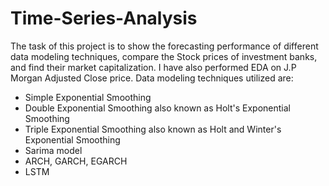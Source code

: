 # Time-Series-Analysis
<p>The task of this project is to show the forecasting performance of different data modeling techniques, compare the Stock prices of investment banks, and find their market capitalization. I have also performed EDA on J.P Morgan Adjusted Close price. Data modeling techniques utilized are:  </p>

* Simple Exponential Smoothing
* Double Exponential Smoothing also known as Holt's Exponential Smoothing
* Triple Exponential Smoothing also known as Holt and Winter's Exponential Smoothing
* Sarima model
* ARCH, GARCH, EGARCH
* LSTM
